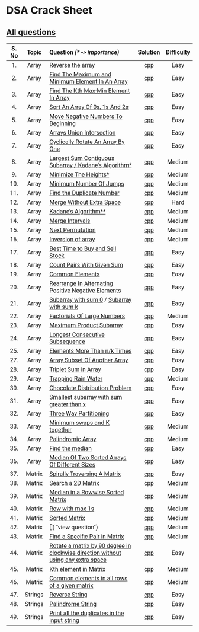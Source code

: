 # DSA Crack Sheet

## [All questions](https://drive.google.com/file/d/1TIj9JtyfoKxdd3U3kpjt869uiImGLnk-/view?usp=sharing)



<span style="font-family:Roboto; font-size:1.3em;">

| S. No  | Topic | Question _(* -> importance)_ | Solution | Difficulty |   
| :----: | :---: | :--------------------------- | :------: | :--------: |   
| 1. | Array | [Reverse the array](https://www.geeksforgeeks.org/write-a-program-to-reverse-an-array-or-string/ "view topic") | [cpp](./1.%20Reverse%20The%20Array.cpp "view my solution") | Easy |    
| 2. | Array | [Find The Maximum and Minimum Element In An Array](https://www.geeksforgeeks.org/maximum-and-minimum-in-an-array/ "view topic") | [cpp](./2.%20Find%20The%20Maximum%20and%20Minimum%20Element%20In%20An%20Array.cpp "view my solution") | Easy |   
| 3. | Array | [Find The Kth Max-Min Element In Array](https://practice.geeksforgeeks.org/problems/kth-smallest-element/0 "view question") | [cpp](./3.%20Find%20The%20Kth%20Max-Min%20Element%20In%20Array.cpp "view my solution") | Easy |   
| 4. | Array | [Sort An Array Of 0s, 1s And 2s](https://practice.geeksforgeeks.org/problems/sort-an-array-of-0s-1s-and-2s/0 "view question") | [cpp](./4.%20Sort%20An%20Array%20Of%200s%201s%20And%202s.cpp "view my solution") | Easy |   
| 5. | Array | [Move Negative Numbers To Beginning](https://www.geeksforgeeks.org/move-negative-numbers-beginning-positive-end-constant-extra-space/ "view topic") | [cpp](./5.%20Move%20Negative%20Numbers%20To%20Beginning.cpp "view my solution") | Easy |   
| 6. | Array | [Arrays Union Intersection](https://practice.geeksforgeeks.org/problems/union-of-two-arrays/0 "view question") | [cpp](./6.%20Arrays%20Union%20Intersection.cpp "view my solution") | Easy |   
| 7. | Array | [Cyclically Rotate An Array By One](https://practice.geeksforgeeks.org/problems/cyclically-rotate-an-array-by-one/0 "view question") | [cpp](./7.%20Cyclically%20Rotate%20An%20Array%20By%20One.cpp "view my solution") | Easy |   
| 8. | Array | [Largest Sum Contiguous Subarray / Kadane's Algorithm*](https://practice.geeksforgeeks.org/problems/kadanes-algorithm/0 "view question") | [cpp](./8.%20Largest%20Sum%20Contiguous%20Subarray.cpp "view my solution") | Medium |   
| 9. | Array | [Minimize The Heights*](https://practice.geeksforgeeks.org/problems/minimize-the-heights3351/1 "view question") | [cpp](./9.%20Minimize%20The%20Heights.cpp "view my solution") | Medium |   
| 10. | Array | [Minimum Number Of Jumps](https://practice.geeksforgeeks.org/problems/minimum-number-of-jumps/0 "view question") | [cpp](./10.%20Minimum%20Number%20Of%20Jumps.cpp "view my solution") | Medium |   
| 11. | Array | [Find the Duplicate Number](https://leetcode.com/problems/find-the-duplicate-number/ "view question") | [cpp](./11.%20Find%20the%20Duplicate%20Number.cpp "view my solution") | Medium |   
| 12. | Array | [Merge Without Extra Space](https://practice.geeksforgeeks.org/problems/merge-two-sorted-arrays5135/1 "view question") | [cpp](./12.%20Merge%20Without%20Extra%20Space.cpp "view my solution") | Hard |   
| 13. | Array | [Kadane's Algorithm**](https://practice.geeksforgeeks.org/problems/kadanes-algorithm/0 "view question") | [cpp](./13.%20Largest%20Sum%20Contiguous%20Subarray.cpp "view my solution") | Medium |   
| 14. | Array | [Merge Intervals](https://leetcode.com/problems/merge-intervals/ "view question") | [cpp](./14.%20Merge%20Intervals.cpp "view my solution") | Medium |   
| 15. | Array | [Next Permutation](https://leetcode.com/problems/next-permutation/ "view question") | [cpp](./15.%20Next%20Permutation.cpp "view my solution") | Medium |   
| 16. | Array | [Inversion of array](https://practice.geeksforgeeks.org/problems/inversion-of-array/0 "view question") | [cpp](./16Inversion%20of%20array.cpp "view my solution") | Medium |   
| 17. | Array | [Best Time to Buy and Sell Stock](https://leetcode.com/problems/best-time-to-buy-and-sell-stock/ "view question") | [cpp](./17.%20Best%20Time%20to%20Buy%20and%20Sell%20Stock.cpp "view my solution") | Easy |   
| 18. | Array | [Count Pairs With Given Sum](https://practice.geeksforgeeks.org/problems/count-pairs-with-given-sum5022/1 "view question") | [cpp](./18.%20Count%20Pairs%20With%20Given%20Sum.cpp "view my solution") | Easy |   
| 19. | Array | [Common Elements](https://practice.geeksforgeeks.org/problems/common-elements1132/1 "view question") | [cpp](./19.%20Common%20Elements.cpp "view my solution") | Easy |   
| 20. | Array | [Rearrange In Alternating Positive Negative Elements](https://www.geeksforgeeks.org/rearrange-array-alternating-positive-negative-items-o1-extra-space/ "view topic") | [cpp](./20.%20Rearrange%20In%20Alternating%20Positive%20Negative%20Elements.cpp "view my solution") | Easy |   
| 21. | Array | [Subarray with sum 0](https://practice.geeksforgeeks.org/problems/subarray-with-0-sum/0 "view question") / [Subarray with sum k](https://leetcode.com/problems/subarray-sum-equals-k/ "view question") | [cpp](./21.%20Subarray%20with%200%20sum.cpp "view my solution") | Easy |   
| 22. | Array | [Factorials Of Large Numbers](https://practice.geeksforgeeks.org/problems/factorials-of-large-numbers/0 "view question") | [cpp](./22.%20Factorials%20Of%20Large%20Numbers.cpp "view my solution") | Medium |   
| 23. | Array | [Maximum Product Subarray](https://practice.geeksforgeeks.org/problems/maximum-product-subarray3604/1 "view question") | [cpp](./23.%20Maximum%20Product%20Subarray.cpp "view my solution") | Easy |   
| 24. | Array | [Longest Consecutive Subsequence](https://practice.geeksforgeeks.org/problems/longest-consecutive-subsequence/0 "view question") | [cpp](./24.%20Longest%20Consecutive%20Subsequence.cpp "view my solution") | Easy |   
| 25. | Array | [Elements More Than n/k Times](https://www.geeksforgeeks.org/given-an-array-of-of-size-n-finds-all-the-elements-that-appear-more-than-nk-times/ "view question") | [cpp](./25.%20Elements%20More%20Than%20nk%20Times.cpp "view my solution") | Easy |   
| 27. | Array | [Array Subset Of Another Array](https://practice.geeksforgeeks.org/problems/array-subset-of-another-array/0 "view question") | [cpp](./27.%20Array%20Subset%20Of%20Another%20Array.cpp "view my solution") | Easy |   
| 28. | Array | [Triplet Sum in Array](https://practice.geeksforgeeks.org/problems/triplet-sum-in-array/0 "view question") | [cpp](./28.%20Triplet%20Sum%20in%20Array.cpp "view my solution") | Easy |   
| 29. | Array | [Trapping Rain Water](https://practice.geeksforgeeks.org/problems/trapping-rain-water/0 "view question") | [cpp](./29.%20Trapping%20Rain%20Water.cpp "view my solution") | Medium |   
| 30. | Array | [Chocolate Distribution Problem](https://practice.geeksforgeeks.org/problems/chocolate-distribution-problem/0 "view question") | [cpp](./30.%20Chocolate%20Distribution%20Problem.cpp "view my solution") | Easy |   
| 31. | Array | [Smallest subarray with sum greater than x](https://practice.geeksforgeeks.org/problems/smallest-subarray-with-sum-greater-than-x/0 "view question") | [cpp](./31.%20Smallest%20subarray%20with%20sum%20greater%20than%20x.cpp "view my solution") | Easy |   
| 32. | Array | [Three Way Partitioning](https://practice.geeksforgeeks.org/problems/three-way-partitioning/1 "view question") | [cpp](./32.%20Three%20Way%20Partitioning.cpp "view my solution") | Easy |   
| 33. | Array | [Minimum swaps and K together](https://practice.geeksforgeeks.org/problems/minimum-swaps-required-to-bring-all-elements-less-than-or-equal-to-k-together/0 "view question") | [cpp](./33.%20Minimum%20swaps%20and%20K%20together.cpp "view my solution") | Medium |   
| 34. | Array | [Palindromic Array](https://practice.geeksforgeeks.org/problems/palindromic-array/0# "view question") | [cpp](./34.%20Palindromic%20Array.cpp "view my solution") | Medium |   
| 35. | Array | [Find the median](https://practice.geeksforgeeks.org/problems/find-the-median0527/1 "view question") | [cpp](./35.%20Find%20the%20median.cpp "view my solution") | Easy |   
| 36. | Array | [Median Of Two Sorted Arrays Of Different Sizes](https://www.geeksforgeeks.org/median-of-two-sorted-arrays-of-different-sizes/ "view topic") | [cpp](./36.%20Median%20Of%20Two%20Sorted%20Arrays%20Of%20Different%20Sizes.cpp "view my solution") | Easy |   
| 37. | Matrix | [Spirally Traversing A Matrix](https://practice.geeksforgeeks.org/problems/spirally-traversing-a-matrix/0# "view question") | [cpp](./37.%20Spirally%20Traversing%20A%20Matrix.cpp "view my solution") | Easy |   
| 38. | Matrix | [Search a 2D Matrix](https://leetcode.com/problems/search-a-2d-matrix/ "view question") | [cpp](./38.%20Search%20a%202D%20Matrix.cpp "view my solution") | Medium |   
| 39. | Matrix | [Median in a Rowwise Sorted Matrix](https://practice.geeksforgeeks.org/problems/median-in-a-row-wise-sorted-matrix1527/1 "view question") | [cpp](./39.%20Median%20in%20a%20Rowwise%20Sorted%20Matrix.cpp "view my solution") | Medium |   
| 40. | Matrix | [Row with max 1s](https://practice.geeksforgeeks.org/problems/row-with-max-1s0023/1 "view question") | [cpp](./40.%20Row%20with%20max%201s.cpp "view my solution") | Medium |   
| 41. | Matrix | [Sorted Matrix](https://practice.geeksforgeeks.org/problems/sorted-matrix/0# "view question") | [cpp](./41.%20Sorted%20Matrix.cpp "view my solution") | Medium |   
| 42. | Matrix | []( "view question") | [cpp](./42.%20.cpp "view my solution") | Medium |   
| 43. | Matrix | [Find a Specific Pair in Matrix](https://www.geeksforgeeks.org/find-a-specific-pair-in-matrix/ "view topic") | [cpp](./43.%20Find%20a%20Specific%20Pair%20in%20Matrix.cpp "view my solution") | Medium |   
| 44. | Matrix | [Rotate a matrix by 90 degree in clockwise direction without using any extra space](https://www.geeksforgeeks.org/rotate-a-matrix-by-90-degree-in-clockwise-direction-without-using-any-extra-space/ "view topic") | [cpp](./44.%20Rotate%20a%20matrix%20by%2090%20degree%20in%20clockwise%20direction%20without%20using%20any%20extra%20space.cpp "view my solution") | Easy |   
| 45. | Matrix | [Kth element in Matrix](https://practice.geeksforgeeks.org/problems/kth-element-in-matrix/1# "view question") | [cpp](./45.%20Kth%20element%20in%20Matrix.cpp "view my solution") | Medium |   
| 46. | Matrix | [Common elements in all rows of a given matrix](https://www.geeksforgeeks.org/common-elements-in-all-rows-of-a-given-matrix/ "view topic") | [cpp](./46.%20Common%20elements%20in%20all%20rows%20of%20a%20given%20matrix.cpp "view my solution") | Medium |   
| 47. | Strings | [Reverse String](https://leetcode.com/problems/reverse-string/ "view question") | [cpp](./47.%20Reverse%20String.cpp "view my solution") | Easy |   
| 48. | Strings | [Palindrome String](https://practice.geeksforgeeks.org/problems/palindrome-string0817/1 "view question") | [cpp](./48.%20Palindrome%20String.cpp "view my solution") | Easy |   
| 49. | Strings | [Print all the duplicates in the input string](https://www.geeksforgeeks.org/print-all-the-duplicates-in-the-input-string/ "view question") | [cpp](./49.%20Print%20all%20the%20duplicates%20in%20the%20input%20string.cpp "view my solution") | Easy |   




<!-- 
|  |  | []( "view topic") | []( "view my solution") |  |   
|  |  | []( "view topic") | []( "view my solution") |  |   
|  |  | []( "view topic") | []( "view my solution") |  |   
|  |  | []( "view topic") | []( "view my solution") |  |    
--> 








</span>